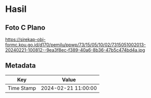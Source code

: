 # Hasil

## Foto C Plano

https://sirekap-obj-formc.kpu.go.id/d170/pemilu/ppwp/73/15/05/10/02/7315051002013-20240221-100812--9ea3f8ec-f389-40a6-8b36-47b5c474bd4a.jpg


## Metadata

| Key        | Value               |
| ---------- | ------------------- |
| Time Stamp | 2024-02-21 11:00:00 |



